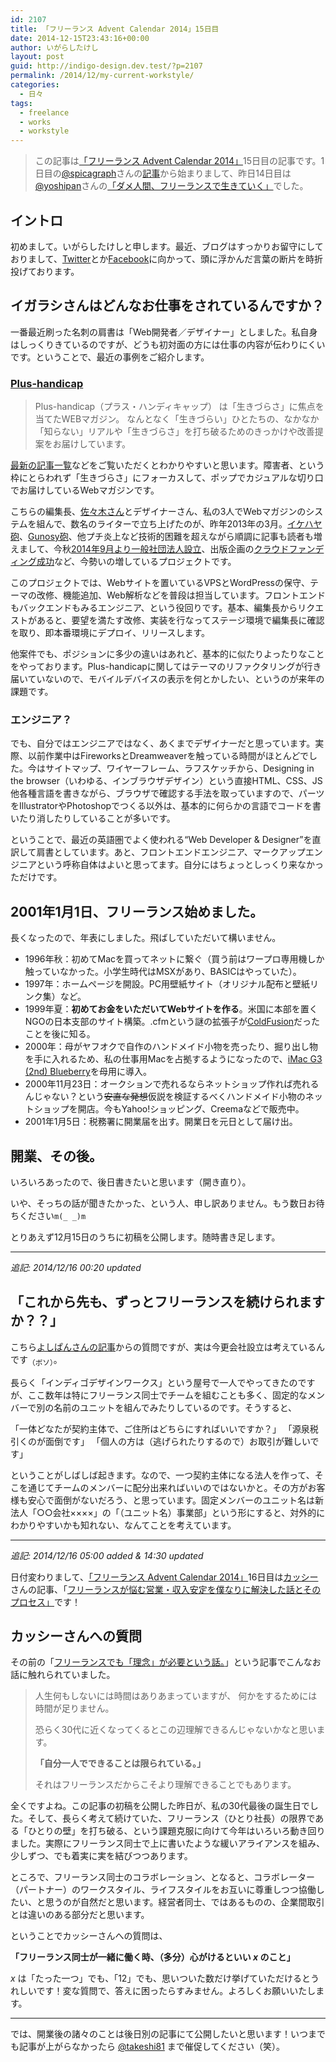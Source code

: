 ```yaml
---
id: 2107
title: 「フリーランス Advent Calendar 2014」15日目
date: 2014-12-15T23:43:16+00:00
author: いがらしたけし
layout: post
guid: http://indigo-design.dev.test/?p=2107
permalink: /2014/12/my-current-workstyle/
categories:
  - 日々
tags:
  - freelance
  - works
  - workstyle
---
```

<blockquote>
  <p>この記事は<a href="http://www.adventar.org/calendars/344">「フリーランス Advent Calendar 2014」</a>15日目の記事です。1日目の<a href="https://twitter.com/spicagraph">@spicagraph</a>さんの<a href="http://in.spicagraph.com/other/free-calendar-2014/">記事</a>から始まりまして、昨日14日目は<a href="http://twitter.com/yoshipan">@yoshipan</a>さんの<a href="http://yoshipan.com/freelance/">「ダメ人間、フリーランスで生きていく」</a>でした。</p>
</blockquote>

<h2 id="">イントロ</h2>

<p>初めまして。いがらしたけしと申します。最近、ブログはすっかりお留守にしておりまして、<a href="https://twitter.com/takeshi81/">Twitter</a>とか<a href="https://www.facebook.com/takeshi81">Facebook</a>に向かって、頭に浮かんだ言葉の断片を時折投げております。</p>

<h2 id="">イガラシさんはどんなお仕事をされているんですか？</h2>

<p>一番最近刷った名刺の肩書は「Web開発者／デザイナー」としました。私自身はしっくりきているのですが、どうも初対面の方には仕事の内容が伝わりにくいです。ということで、最近の事例をご紹介します。</p>

<h3 id="plushandicaphttpplushandicapcom"><a href="http://plus-handicap.com/">Plus-handicap</a></h3>

<blockquote>
  <p>Plus-handicap（プラス・ハンディキャップ） は「生きづらさ」に焦点を当てたWEBマガジン。
  なんとなく「生きづらい」ひとたちの、なかなか「知らない」リアルや「生きづらさ」を打ち破るためのきっかけや改善提案をお届けしています。</p>
</blockquote>

<p><a href="http://plus-handicap.com/entry-list/">最新の記事一覧</a>などをご覧いただくとわかりやすいと思います。障害者、という枠にとらわれず「生きづらさ」にフォーカスして、ポップでカジュアルな切り口でお届けしているWebマガジンです。</p>

<p>こちらの編集長、<a href="https://twitter.com/issay676767">佐々木さん</a>とデザイナーさん、私の3人でWebマガジンのシステムを組んで、数名のライターで立ち上げたのが、昨年2013年の3月。<a href="http://www.ikedahayato.com/index.php/archives/22236">イケハヤ砲</a>、<a href="https://www.google.co.jp/search?q=gunosy砲">Gunosy砲</a>、他プチ炎上など技術的困難を超えながら順調に記事も読者も増えまして、今秋<a href="http://plus-handicap.com/">2014年9月より一般社団法人設立</a>、出版企画の<a href="https://readyfor.jp/projects/plus-handicap">クラウドファンディング成功</a>など、今勢いの増しているプロジェクトです。</p>

<p>このプロジェクトでは、Webサイトを置いているVPSとWordPressの保守、テーマの改修、機能追加、Web解析などを普段は担当しています。フロントエンドもバックエンドもみるエンジニア、という役回りです。基本、編集長からリクエストがあると、要望を満たす改修、実装を行なってステージ環境で編集長に確認を取り、即本番環境にデプロイ、リリースします。</p>

<p>他案件でも、ポジションに多少の違いはあれど、基本的に似たりよったりなことをやっております。Plus-handicapに関してはテーマのリファクタリングが行き届いていないので、モバイルデバイスの表示を何とかしたい、というのが来年の課題です。</p>

<h3 id="">エンジニア？</h3>

<p>でも、自分ではエンジニアではなく、あくまでデザイナーだと思っています。実際、以前作業中はFireworksとDreamweaverを触っている時間がほとんどでした。今はサイトマップ、ワイヤーフレーム、ラフスケッチから、Designing in the browser（いわゆる、インブラウザデザイン）という直接HTML、CSS、JS他各種言語を書きながら、ブラウザで確認する手法を取っていますので、パーツをIllustratorやPhotoshopでつくる以外は、基本的に何らかの言語でコードを書いたり消したりしていることが多いです。</p>

<p>ということで、最近の英語圏でよく使われる“Web Developer &amp; Designer”を直訳して肩書としています。あと、フロントエンドエンジニア、マークアップエンジニアという呼称自体はよいと思ってます。自分にはちょっとしっくり来なかっただけです。</p>

<h2 id="200111">2001年1月1日、フリーランス始めました。</h2>

<p>長くなったので、年表にしました。飛ばしていただいて構いません。</p>

<ul>
<li>1996年秋：初めてMacを買ってネットに繋ぐ（買う前はワープロ専用機しか触っていなかった。小学生時代はMSXがあり、BASICはやっていた）。</li>
<li>1997年：ホームページを開設。PC用壁紙サイト（オリジナル配布と壁紙リンク集）など。</li>
<li>1999年夏：<strong>初めてお金をいただいてWebサイトを作る</strong>。米国に本部を置くNGOの日本支部のサイト構築。.cfmという謎の拡張子が<a href="http://ja.wikipedia.org/wiki/ColdFusion">ColdFusion</a>だったことを後に知る。</li>
<li>2000年：母がヤフオクで自作のハンドメイド小物を売ったり、掘り出し物を手に入れるため、私の仕事用Macを占拠するようになったので、<a href="https://www.google.co.jp/search?q=imac+g3+blueberry&amp;tbm=isch">iMac G3 (2nd) Blueberry</a>を母用に導入。</li>
<li>2000年11月23日：オークションで売れるならネットショップ作れば売れるんじゃない？という<s>安直な発想</s>仮説を検証するべくハンドメイド小物のネットショップを開店。今もYahoo!ショッピング、Creemaなどで販売中。</li>
<li>2001年1月5日：税務署に開業届を出す。開業日を元日として届け出。</li>
</ul>

<h2 id="">開業、その後。</h2>

<p>いろいろあったので、後日書きたいと思います（開き直り）。</p>

<p>いや、そっちの話が聞きたかった、という人、申し訳ありません。もう数日お待ちください<code>m(_ _)m</code></p>

<p>とりあえず12月15日のうちに初稿を公開します。随時書き足します。</p>

<hr />

<p><em id="postscript-01">追記: 2014/12/16 00:20 updated</em> </p>

<h2 id="">「これから先も、ずっとフリーランスを続けられますか？？」</h2>

<p>こちら<a href="http://yoshipan.com/freelance/">よしぱんさんの記事</a>からの質問ですが、実は今更会社設立は考えているんです<sub>（ボソ）</sub>。</p>

<p>長らく「インディゴデザインワークス」という屋号で一人でやってきたのですが、ここ数年は特にフリーランス同士でチームを組むことも多く、固定的なメンバーで別の名前のユニットを組んでみたりしているのです。そうすると、</p>

<p>「一体どなたが契約主体で、ご住所はどちらにすればいいですか？」
「源泉税引くのが面倒です」
「個人の方は（逃げられたりするので）お取引が難しいです」</p>

<p>ということがしばしば起きます。なので、一つ契約主体になる法人を作って、そこを通じてチームのメンバーに配分出来ればいいのではないかと。その方がお客様も安心で面倒がないだろう、と思っています。固定メンバーのユニット名は新法人「○○会社××××」の「（ユニット名）事業部」という形にすると、対外的にわかりやすいかも知れない、なんてことを考えています。</p>

<hr />

<p><em id="postscript-02">追記: 2014/12/16 05:00 added &amp; 14:30 updated</em> </p>

<p>日付変わりまして、<a href="http://www.adventar.org/calendars/344">「フリーランス Advent Calendar 2014」</a>16日目は<a href="https://twitter.com/strive">カッシー</a>さんの記事、「<a href="http://stid.jp/wp/?p=1962">フリーランスが悩む営業・収入安定を僕なりに解決した話とそのプロセス」</a>です！</p>

<h2 id="">カッシーさんへの質問</h2>

<p>その前の「<a href="http://stid.jp/wp/?p=1955">フリーランスでも「理念」が必要という話。</a>」という記事でこんなお話に触れられていました。</p>

<blockquote>
  <p>人生何もしないには時間はありあまっていますが、
  何かをするためには時間が足りません。</p>
  
  <p>恐らく30代に近くなってくるとこの辺理解できるんじゃないかなと思います。</p>
  
  <p><strong>「自分一人でできることは限られている。」</strong></p>
  
  <p>それはフリーランスだからこそより理解できることでもあります。</p>
</blockquote>

<p>全くですよね。この記事の初稿を公開した昨日が、私の30代最後の誕生日でした。そして、長らく考えて続けていた、フリーランス（ひとり社長）の限界である「ひとりの壁」を打ち破る、という課題克服に向けて今年はいろいろ動き回りました。実際にフリーランス同士で上に書いたような緩いアライアンスを組み、少しずつ、でも着実に実を結びつつあります。</p>

<p>ところで、フリーランス同士のコラボレーション、となると、コラボレーター（パートナー）のワークスタイル、ライフスタイルをお互いに尊重しつつ協働したい、と思うのが自然だと思います。経営者同士、ではあるものの、企業間取引とは違いのある部分だと思います。</p>

<p>ということでカッシーさんへの質問は、</p>

<p><strong>「フリーランス同士が一緒に働く時、（多分）心がけるといい <em>x</em> のこと」</strong></p>

<p><em>x</em> は「たった一つ」でも、「12」でも、思いついた数だけ挙げていただけるとうれしいです！変な質問で、答えに困ったらすみません。よろしくお願いいたします。</p>

<hr />

<p>では、開業後の諸々のことは後日別の記事にて公開したいと思います！いつまでも記事が上がらなかったら <a href="https://twitter.com/takeshi81">@takeshi81</a> まで催促してください（笑）。</p>